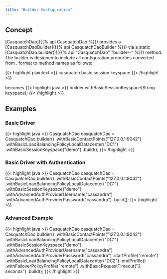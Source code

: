 ```yaml
---
title: "Builder Configuration"
---
```


## Concept
[CasquatchDao]({{% api CasquatchDao %}}) provides a [CasquatchDaoBuilder]({{% api CasquatchDaoBuilder %}}) via a static [CasquatchDao.builder()]({{% api "CasquatchDao" "builder--" %}}) method. The builder is designed to include all configuration properties converted from . format to method names as follows:

{{< highlight plaintext >}}
casquatch.basic.session.keyspace
{{< /highlight >}}

becomes
{{< highlight java >}}
builder.withBasicSessionKeyspace(String keyspace);
{{< /highlight >}}


## Examples

### Basic Driver
{{< highlight java >}}
CasquatchDao casquatchDao = 
    CasquatchDao.builder()
        .withBasicContactPoints("127.0.0.1:9042")
        .withBasicLoadBalancingPolicyLocalDatacenter("DC1")
        .withBasicSessionKeyspace("demo")
        .build();
{{< /highlight >}}

### Basic Driver with Authentication
{{< highlight java >}}
CasquatchDao casquatchDao = 
    CasquatchDao.builder()
        .withBasicContactPoints("127.0.0.1:9042")
        .withBasicLoadBalancingPolicyLocalDatacenter("DC1")
        .withBasicSessionKeyspace("demo")
        .withAdvancedAuthProviderUsername("cassandra")
        .withAdvancedAuthProviderPassword("cassandra")
        .build();
{{< /highlight >}}

### Advanced Example
{{< highlight java >}}
CasquatchDao casquatchDao = 
    CasquatchDao.builder()
        .withBasicContactPoints("127.0.0.1:9042")
        .withBasicLoadBalancingPolicyLocalDatacenter("DC1")
        .withBasicSessionKeyspace("demo")
        .withAdvancedAuthProviderUsername("cassandra")
        .withAdvancedAuthProviderPassword("cassandra")
        .startProfile("remote")
        .withBasicLoadBalancingPolicyLocalDatacenter("DC2")
        .endProfile()
        .withFailoverPolicyProfile("remote")
        .withBasicRequestTimeout("2 seconds")
        .build();
{{< /highlight >}}